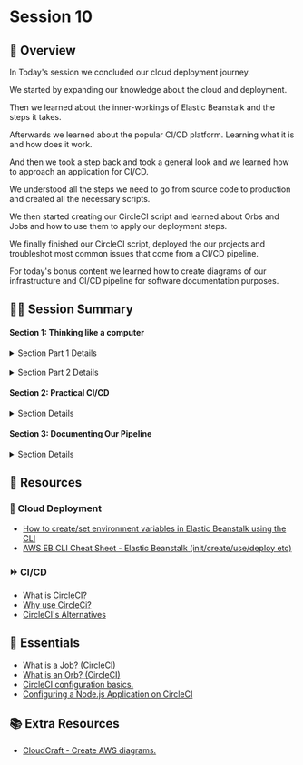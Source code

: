 # Session 10

## 📖 Overview

In Today's session we concluded our cloud deployment journey.

We started by expanding our knowledge about the cloud and deployment.

Then we learned about the inner-workings of Elastic Beanstalk and the steps it takes.

Afterwards we learned about the popular CI/CD platform. Learning what it is and how does it work.

And then we took a step back and took a general look and we learned how to approach an application for CI/CD.

We understood all the steps we need to go from source code to production and created all the necessary scripts.

We then started creating our CircleCI script and learned about Orbs and Jobs and how to use them to apply our deployment steps.

We finally finished our CircleCI script, deployed the our projects and troubleshot most common issues that come from a CI/CD pipeline.

For today's bonus content we learned how to create diagrams of our infrastructure and CI/CD pipeline for software documentation purposes.

## 👨‍🏫 Session Summary

#### Section 1: Thinking like a computer

<details>
<summary>Section Part 1 Details</summary>
<br>
<ul>
<li>We revised our knowledge of how Elastic Beanstalk works under the hood.</li>
<li>We configured our environment variables to run correctly in BeanStalk.</li>
<li>We created logical start, build and deploy scripts for our application.</li>
</ul>
</details>
<br>
<details>
<summary>Section Part 2 Details</summary>
<br>
<ul>
<li>We provisioned the cloud resources needed for deploying our application.
</li>
<li>We configured our resources and successfully deployed our application.</li>
<li>We created and tested the deployment script.</li>
</ul>
</details>

#### Section 2: Practical CI/CD

<details>
<summary>Section Details</summary>
<br>
<ul>
<li>We learned about HOW CircleCI works and how it functions under the hood.</li>
<li>We understood the meaning, configuration, and usage of CircleCI orbs.</li>
<li>We created a logical CircleCI configuration file and successfully used it.</li>
<li>We connected CircleCI to the repo and successfully deployed the app.</li>
<li>We pushed a commit and observed CircleCi Continuously deploy.</li>
</ul>
</details>

#### Section 3: Documenting Our Pipeline

<details>
<summary>Section Details</summary>
<br>
<ul>
<li>We did an overview of the project’s rubric and learned about all the required documentation.</li>
<li>Did a quick overview of how to use CloudCraft to make easy cloud diagrams.</li>
</ul>
</details>

## 🔗 Resources

### 🚀 Cloud Deployment

- [How to create/set environment variables in Elastic Beanstalk using the CLI](https://docs.aws.amazon.com/elasticbeanstalk/latest/dg/eb3-setenv.html)
- [AWS EB CLI Cheat Sheet - Elastic Beanstalk (init/create/use/deploy etc)](https://www.cloudvedas.com/2017/12/aws-eb-cli-cheat-sheet-elastic-beanstalk.html)

### ⏩ CI/CD

- [What is CircleCI?](https://www.rootinstall.com/tutorial/what-is-circleci/)
- [Why use CircleCi?](https://www.kofi-group.com/why-circleci-is-best-for-continuous-integration-and-delivery/)
- [CircleCI's Alternatives](https://www.g2.com/products/circleci/competitors/alternatives)

## 🔗 Essentials

- [What is a Job? (CircleCI)](https://support.circleci.com/hc/en-us/articles/115015711148-What-is-a-job-)
- [What is an Orb? (CircleCI)](https://octopus.com/blog/reusable-yaml-with-circleci-orbs)
- [CircleCI configuration basics.](https://circleci.com/docs/2.0/configuration-reference/)
- [Configuring a Node.js Application on CircleCI](https://circleci.com/docs/2.0/language-javascript/)

## 📚 Extra Resources

- [CloudCraft - Create AWS diagrams.](https://www.cloudcraft.co/)
